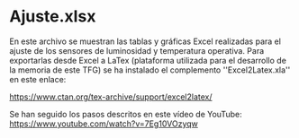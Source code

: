 # Ajuste.xlsx
En este archivo se muestran las tablas y gráficas Excel realizadas para el ajuste de los sensores de luminosidad y temperatura operativa. 
Para exportarlas desde Excel a LaTex (plataforma utilizada para el desarrollo de la memoria de este TFG) se ha instalado el complemento ''Excel2Latex.xla'' en este enlace:

https://www.ctan.org/tex-archive/support/excel2latex/

Se han seguido los pasos descritos en este vídeo de YouTube: https://www.youtube.com/watch?v=7Eg10VOzyqw
